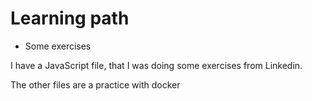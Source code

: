 # Learning path

- Some exercises

I have a JavaScript file, that I was doing some exercises from Linkedin.

The other files are a practice with docker
